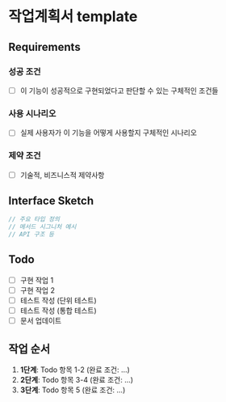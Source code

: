 # 작업계획서 template

## Requirements

### 성공 조건

- [ ] 이 기능이 성공적으로 구현되었다고 판단할 수 있는 구체적인 조건들

### 사용 시나리오

- [ ] 실제 사용자가 이 기능을 어떻게 사용할지 구체적인 시나리오

### 제약 조건

- [ ] 기술적, 비즈니스적 제약사항

## Interface Sketch

```typescript
// 주요 타입 정의
// 메서드 시그니처 예시
// API 구조 등
```

## Todo

- [ ] 구현 작업 1
- [ ] 구현 작업 2
- [ ] 테스트 작성 (단위 테스트)
- [ ] 테스트 작성 (통합 테스트)
- [ ] 문서 업데이트

## 작업 순서

1. **1단계**: Todo 항목 1-2 (완료 조건: ...)
2. **2단계**: Todo 항목 3-4 (완료 조건: ...)
3. **3단계**: Todo 항목 5 (완료 조건: ...)
